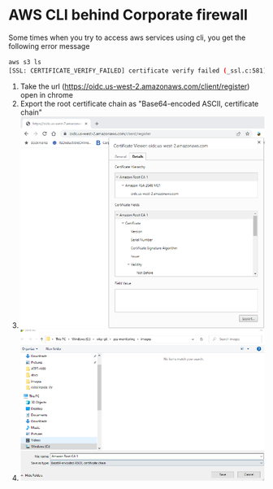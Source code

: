 # AWS CLI behind Corporate firewall
Some times when you try to access aws services using cli, you get the following error message
```bash
aws s3 ls
[SSL: CERTIFICATE_VERIFY_FAILED] certificate verify failed (_ssl.c:581)
```
1. Take the url (https://oidc.us-west-2.amazonaws.com/client/register) open in chrome 
2. Export the root certificate chain as "Base64-encoded ASCII, certificate chain"
3. ![Export](images/aws-root-cert.png)
4. ![Save](images/aws-root-chain.png)
